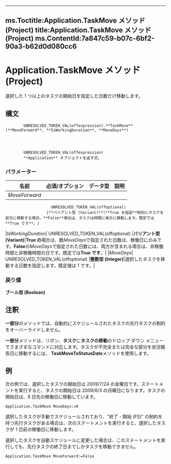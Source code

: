 

---
ms.Toctitle:Application.TaskMove メソッド (Project)
title:Application.TaskMove メソッド (Project)
ms.ContentId:7a847c59-b07c-6bf2-90a3-b62d0d080cc6
---
# Application.TaskMove メソッド (Project)




選択した 1 つ以上のタスクの開始日を指定した日数だけ移動します。

## 構文

            UNRESOLVED_TOKEN_VAL(offexpression).**TaskMove**(**MoveForward**, **IsWorkingDuration**, **MoveDays**)




            UNRESOLVED_TOKEN_VAL(offexpression)
            **Application** オブジェクトを返す式。

### パラメーター

|**名前**|**必須/オプション**|**データ型**|**説明**|
|---|---|---|---|
|*MoveForward*|
                        UNRESOLVED_TOKEN_VAL(offoptional)
                      |**バリアント型 (Variant)**|**True を指定**時刻にタスクを前方に移動する場合。**False**場合は、タスクは時間に後方に移動します。既定では**True です**。|
|*IsWorkingDuration*|
                        UNRESOLVED_TOKEN_VAL(offoptional)
                      |**バリアント型 (Variant)**|**True の**場合は、数*MoveDays*で指定された日数は、稼働日にのみです。**False**の*MoveDays*で指定された日数には、両方が含まれる場合は、非稼働時間と非稼働時間の日です。既定では**True です**。|
|*MoveDays*|
                        UNRESOLVED_TOKEN_VAL(offoptional)
                      |**整数型 (Integer)**|選択したタスクを移動する日数を指定します。既定値は 1 です。|



### 戻り値
**ブール型 (Boolean)**





## 注釈
**一部分**のメソッドでは、自動的にスケジュールされたタスクの先行タスクの制約をオーバーライドしません。



**一部分**メソッドは、リボン、**タスク**に**タスクの移動**のドロップ ダウン メニューでさまざまなコマンドに対応します。タスクが不完全または完全な部分を状況報告日に移動するには、 **TaskMoveToStatusDate**メソッドを使用します。



## 例
次の例では、選択したタスクの開始日は 2009/7/24 の金曜日です。ステートメントを実行すると、タスクの開始日は 2009/8/3 の月曜日になります。タスクの開始日は、8 日先の稼働日に移動しています。

```vba
Application.TaskMove MoveDays:=8
```




選択したタスクが手動でスケジュールされており、"終了 - 開始 (FS)" の制約を持つ先行タスクがある場合は、次のステートメントを実行すると、選択したタスクが 1 日前の稼働日に移動します。



選択したタスクを自動スケジュールに変更した場合は、このステートメントを実行しても、先行タスクの終了日までしかタスクを移動できません。

```vba
Application.TaskMove MoveForward:=False
```





